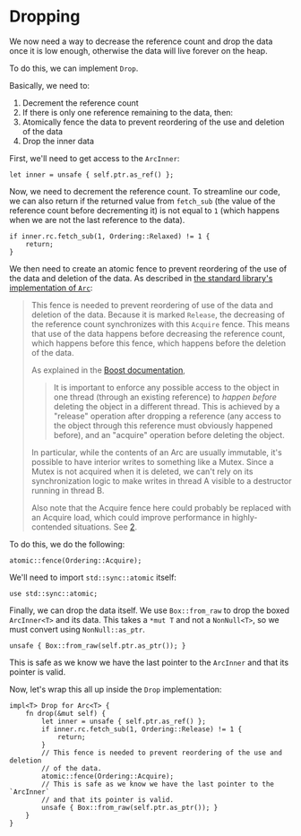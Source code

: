 # Dropping

We now need a way to decrease the reference count and drop the data once it is
low enough, otherwise the data will live forever on the heap.

To do this, we can implement `Drop`.

Basically, we need to:

1. Decrement the reference count
2. If there is only one reference remaining to the data, then:
3. Atomically fence the data to prevent reordering of the use and deletion of
   the data
4. Drop the inner data

First, we'll need to get access to the `ArcInner`:

```rust,ignore
let inner = unsafe { self.ptr.as_ref() };
```

Now, we need to decrement the reference count. To streamline our code, we can
also return if the returned value from `fetch_sub` (the value of the reference
count before decrementing it) is not equal to `1` (which happens when we are not
the last reference to the data).

```rust,ignore
if inner.rc.fetch_sub(1, Ordering::Relaxed) != 1 {
    return;
}
```

We then need to create an atomic fence to prevent reordering of the use of the
data and deletion of the data. As described in [the standard library's
implementation of `Arc`][3]:
> This fence is needed to prevent reordering of use of the data and deletion of
> the data. Because it is marked `Release`, the decreasing of the reference
> count synchronizes with this `Acquire` fence. This means that use of the data
> happens before decreasing the reference count, which happens before this
> fence, which happens before the deletion of the data.
>
> As explained in the [Boost documentation][1],
>
> > It is important to enforce any possible access to the object in one
> > thread (through an existing reference) to *happen before* deleting
> > the object in a different thread. This is achieved by a "release"
> > operation after dropping a reference (any access to the object
> > through this reference must obviously happened before), and an
> > "acquire" operation before deleting the object.
>
> In particular, while the contents of an Arc are usually immutable, it's
> possible to have interior writes to something like a Mutex<T>. Since a Mutex
> is not acquired when it is deleted, we can't rely on its synchronization logic
> to make writes in thread A visible to a destructor running in thread B.
>
> Also note that the Acquire fence here could probably be replaced with an
> Acquire load, which could improve performance in highly-contended situations.
> See [2].
>
> [1]: https://www.boost.org/doc/libs/1_55_0/doc/html/atomic/usage_examples.html
> [2]: https://github.com/rust-lang/rust/pull/41714
[3]: https://github.com/rust-lang/rust/blob/e1884a8e3c3e813aada8254edfa120e85bf5ffca/library/alloc/src/sync.rs#L1440-L1467

To do this, we do the following:

```rust,ignore
atomic::fence(Ordering::Acquire);
```

We'll need to import `std::sync::atomic` itself:

```rust,ignore
use std::sync::atomic;
```

Finally, we can drop the data itself. We use `Box::from_raw` to drop the boxed
`ArcInner<T>` and its data. This takes a `*mut T` and not a `NonNull<T>`, so we
must convert using `NonNull::as_ptr`.

```rust,ignore
unsafe { Box::from_raw(self.ptr.as_ptr()); }
```

This is safe as we know we have the last pointer to the `ArcInner` and that its
pointer is valid.

Now, let's wrap this all up inside the `Drop` implementation:

```rust,ignore
impl<T> Drop for Arc<T> {
    fn drop(&mut self) {
        let inner = unsafe { self.ptr.as_ref() };
        if inner.rc.fetch_sub(1, Ordering::Release) != 1 {
            return;
        }
        // This fence is needed to prevent reordering of the use and deletion
        // of the data.
        atomic::fence(Ordering::Acquire);
        // This is safe as we know we have the last pointer to the `ArcInner`
        // and that its pointer is valid.
        unsafe { Box::from_raw(self.ptr.as_ptr()); }
    }
}
```
